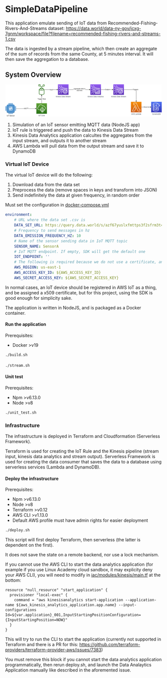 # SimpleDataPipeline

This application emulate sending of IoT data from Recommended-Fishing-Rivers-And-Streams dataset:
https://data.world/data-ny-gov/jcxg-7gnm/workspace/file?filename=recommended-fishing-rivers-and-streams-1.csv

The data is ingested by a stream pipeline, which then create an aggregate of the sum of records from the same County, at 5 minutes interval.
It will then save the aggregation to a database.

## System Overview

![Diagram](docs/diagram.png)

1. Simulation of an IoT sensor emitting MQTT data (NodeJS app)
2. IoT rule is triggered and push the data to Kinesis Data Stream
3. Kinesis Data Analytics application calcultes the aggregates from the input stream, and outputs it to another stream
4. AWS Lambda will pull data from the output stream and save it to DynamoDB

### Virtual IoT Device

The virtual IoT device will do the following:

1. Download data from the data set
2. Preprocess the data (remove spaces in keys and transform into JSON)
3. Send indefinitely the data at given frequency, in random order

Must set the configuration in [docker-compose.yml](./docker-compose.yml)

```yaml
environment:
    # URL where the data set .csv is
    DATA_SET_URL: https://query.data.world/s/azf67yuslxfmttps3f2sfrm3t4x4ya
    # Frequency to send messages in hz
    DATA_EMISSION_FREQUENCY_HZ: 10
    # Name of the sensor sending data in IoT MQTT topic
    SENSOR_NAME: SensorA
    # IoT MQTT endpoint. If empty, SDK will get the default one
    IOT_ENDPOINT: '' 
    # The following is required because we do not use a certificate, and use the Rest API for publishing MQTT data
    AWS_REGION: us-east-1
    AWS_ACCESS_KEY_ID: ${AWS_ACCESS_KEY_ID}
    AWS_SECRET_ACCESS_KEY: ${AWS_SECRET_ACCESS_KEY}
```

In normal cases, an IoT device should be registered in AWS IoT as a thing, and be assigned a x509 certificate, but for this project, using the SDK is good enough for simplicity sake.

The application is written in NodeJS, and is packaged as a Docker container.

#### Run the application

Prerequisites:
- Docker >v19

```sh
./build.sh

./stream.sh
```

#### Unit test

Prerequisites:
- Npm >v6.13.0
- Node >v8

```sh
./unit_test.sh
```

### Infrastructure

The infrastructure is deployed in Terraform and Cloudformation (Serverless Framework).

Terraform is used for creating the IoT Rule and the Kinesis pipeline (stream input, kinesis data analytics and stream output).
Serverless Framework is used for creating the data consumer that saves the data to a database using serverless services (Lambda and DynamoDB).

#### Deploy the infrastructure

Prerequisites:
- Npm >v6.13.0
- Node >v8
- Terraform >v0.12
- AWS CLI >v1.13.0
- Default AWS profile must have admin rights for easier deployment

```sh
./deploy.sh
```

This script will first deploy Terraform, then serverless (the latter is dependent on the first).

It does not save the state on a remote backend, nor use a lock mechanism. 

If you cannot use the AWS CLI to start the data analytics application (for example if you use Linux Academy cloud sandbox, it may explicity deny your AWS CLI), you will need to modify in [iac/modules/kinesis/main.tf](iac/modules/kinesis/main.tf) at the bottom:

```hcl
resource "null_resource" "start_application" {
  provisioner "local-exec" {
    command = "aws kinesisanalytics start-application --application-name ${aws_kinesis_analytics_application.app.name} --input-configurations Id=${var.application}_001,InputStartingPositionConfiguration={InputStartingPosition=NOW}"
  }
}
```

This will try to run the CLI to start the application (currently not supported in Terraform and there is a PR for this: https://github.com/terraform-providers/terraform-provider-aws/issues/7383)

You must remove this block if you cannot start the data analytics application programmatically, then rerun deploy.sh, and launch the Data Analaytics Application manually like described in the aforemented issue.
